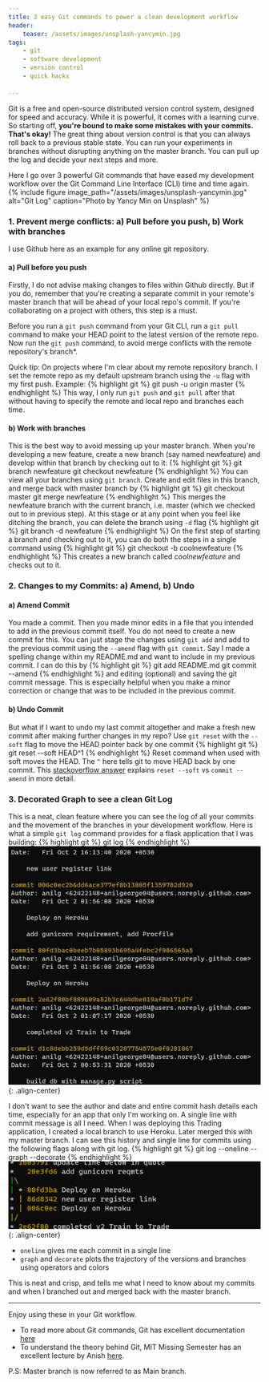 ```yaml
---
title: 3 easy Git commands to power a clean development workflow
header:
    teaser: /assets/images/unsplash-yancymin.jpg
tags:
    - git
    - software development
    - version control
    - quick hacks

---
```

Git is a free and open-source distributed version control system, designed for speed and accuracy. While it is powerful, it comes with a learning curve. So starting off, **you're bound to make some mistakes with your commits. That's okay!** The great thing about version control is that you can always roll back to a previous stable state. You can run your experiments in branches without disrupting anything on the master branch. You can pull up the log and decide your next steps and more.

Here I go over 3 powerful Git commands that have eased my development workflow over the Git Command Line Interface (CLI) time and time again.
{% include figure image_path="/assets/images/unsplash-yancymin.jpg" alt="Git Log" caption="Photo by Yancy Min on Unsplash" %}

### 1. Prevent merge conflicts: a) Pull before you push, b) Work with branches
I use Github here as an example for any online git repository.
#### a) Pull before you push
Firstly, I do not advise making changes to files within Github directly. But if you do, remember that you're creating a separate commit in your remote's master branch that will be ahead of your local repo's commit. If you're collaborating on a project with others, this step is a must.

Before you run a `git push` command from your Git CLI, run a `git pull` command to make your HEAD point to the latest version of the remote repo. Now run the `git push` command, to avoid merge conflicts with the remote repository's branch*.

Quick tip: On projects where I'm clear about my remote repository branch. I set the remote repo as my default upstream branch using the `-u` flag with my first push. Example:
{% highlight git %}
git push -u origin master
{% endhighlight %}
This way, I only run `git push` and `git pull` after that without having to specify the remote and local repo and branches each time.

#### b) Work with branches
This is the best way to avoid messing up your master branch. When you're developing a new feature, create a new branch (say named newfeature) and develop within that branch by checking out to it:
{% highlight git %}
git branch newfeature
git checkout newfeature
{% endhighlight %}
You can view all your branches using `git branch`.
Create and edit files in this branch, and merge back with master branch by
{% highlight git %}
git checkout master
git merge newfeature
{% endhighlight %}
This merges the newfeature branch with the current branch, i.e. master (which we checked out to in previous step). At this stage or at any point when you feel like ditching the branch, you can delete the branch using `-d` flag
{% highlight git %}
git branch -d newfeature
{% endhighlight %}
On the first step of starting a branch and checking out to it, you can do both the steps in a single command using
{% highlight git %}
git checkout -b coolnewfeature
{% endhighlight %}
This creates a new branch called *coolnewfeature* and checks out to it.

### 2. Changes to my Commits: a) Amend, b) Undo
#### a) Amend Commit
You made a commit. Then you made minor edits in a file that you intended to add in the previous commit itself. You do not need to create a new commit for this. You can just stage the changes using `git add` and add to the previous commit using the `--amend` flag with `git commit`.
Say I made a spelling change within my README.md and want to include in my previous commit. I can do this by
{% highlight git %}
git add README.md
git commit --amend
{% endhighlight %}
and editing (optional) and saving the git commit message.
This is especially helpful when you make a minor correction or change that was to be included in the previous commit.
#### b) Undo Commit
But what if I want to undo my last commit altogether and make a fresh new commit after making further changes in my repo?
Use `git reset` with the `--soft` flag to move the HEAD pointer back by one commit
{% highlight git %}
git reset --soft HEAD^1
{% endhighlight %}
Reset command when used with soft moves the HEAD. The `^` here tells git to move HEAD back by one commit.
This [stackoverflow answer](https://stackoverflow.com/questions/5203535/practical-uses-of-git-reset-soft#5203843) explains `reset --soft` vs `commit --amend` in more detail.

### 3. Decorated Graph to see a clean Git Log
This is a neat, clean feature where you can see the log of all your commits and the movement of the branches in your development workflow. Here is what a simple `git log` command provides for a flask application that I was building:
{% highlight git %}
git log
{% endhighlight %}
![](/assets/images/git-trick-gitlog.jpeg){: .align-center}

I don't want to see the author and date and entire commit hash details each time, especially for an app that only I'm working on. A single line with commit message is all I need. When I was deploying this Trading application, I created a local branch to use Heroku. Later merged this with my master branch. I can see this history and single line for commits using the following flags along with git log.
{% highlight git %}
git log --oneline --graph --decorate
{% endhighlight %}
![](/assets/images/git-trick-gitlog-oneline.png){: .align-center}

- `oneline` gives me each commit in a single line
- `graph` and `decorate` plots the trajectory of the versions and branches using operators and colors

This is neat and crisp, and tells me what I need to know about my commits and when I branched out and merged back with the master branch.

---

Enjoy using these in your Git workflow.
- To read more about Git commands, Git has excellent documentation [here](https://git-scm.com/docs)
- To understand the theory behind Git, MIT Missing Semester has an excellent lecture by Anish [here](https://www.youtube.com/watch?v=2sjqTHE0zok).

P.S: Master branch is now referred to as Main branch.